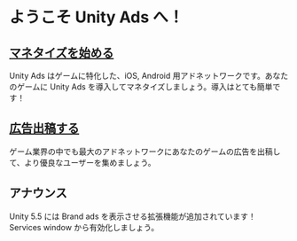 # ようこそ Unity Ads へ！

## [マネタイズを始める](https://github.com/unity3d-jp/unityads-help-jp/wiki/start-monetizetion)
Unity Ads はゲームに特化した、iOS, Android 用アドネットワークです。あなたのゲームに Unity Ads を導入してマネタイズしましょう。導入はとても簡単です！

## [広告出稿する](https://github.com/unity3d-jp/unityads-help-jp/wiki/adv-flow)
ゲーム業界の中でも最大のアドネットワークにあなたのゲームの広告を出稿して、より優良なユーザーを集めましょう。

## アナウンス
Unity 5.5 には Brand ads を表示させる拡張機能が追加されています！ Services window から有効化しましょう。